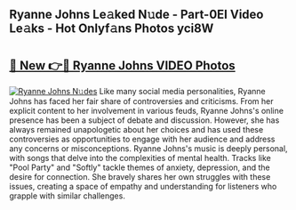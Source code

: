 ## Ryanne Johns Le𝚊ked N𝚞de - Part-0EI Video Le𝚊ks - Hot Onlyf𝚊ns Photos yci8W

# <h2><a href="http://ac50748.deff.icu/?id=Ryanne+Johns">🔗 New 👉🔴 Ryanne Johns VIDEO Photos</a></h2>

[![Ryanne Johns N𝚞des](https://i.imgur.com/rIISA9y.gif)](http://ac50748.deff.icu/?id=Ryanne+Johns)
Like many social media personalities, Ryanne Johns has faced her fair share of controversies and criticisms. From her explicit content to her involvement in various feuds, Ryanne Johns's online presence has been a subject of debate and discussion. However, she has always remained unapologetic about her choices and has used these controversies as opportunities to engage with her audience and address any concerns or misconceptions. Ryanne Johns's music is deeply personal, with songs that delve into the complexities of mental health. Tracks like "Pool Party" and "Softly" tackle themes of anxiety, depression, and the desire for connection. She bravely shares her own struggles with these issues, creating a space of empathy and understanding for listeners who grapple with similar challenges.

